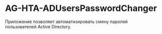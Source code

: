 AG-HTA-ADUsersPasswordChanger
=====
Приложение позволяет автоматизировать смену паролей пользователей Active Directory.
